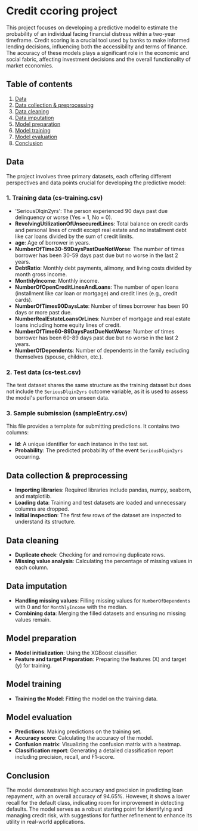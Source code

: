 # Credit ccoring project

This project focuses on developing a predictive model to estimate the probability of an individual facing financial distress within a two-year timeframe. Credit scoring is a crucial tool used by banks to make informed lending decisions, influencing both the accessibility and terms of finance. The accuracy of these models plays a significant role in the economic and social fabric, affecting investment decisions and the overall functionality of market economies.

## Table of contents
1. [Data](#data)
2. [Data collection & preprocessing](#data-collection--preprocessing)
3. [Data cleaning](#data-cleaning)
4. [Data imputation](#data-imputation)
5. [Model preparation](#model-preparation)
6. [Model training](#model-training)
7. [Model evaluation](#model-evaluation)
8. [Conclusion](#conclusion)

## Data
The project involves three primary datasets, each offering different perspectives and data points crucial for developing the predictive model:

### 1. Training data (cs-training.csv)
- 'SeriousDlqin2yrs': The person experienced 90 days past due delinquency or worse (Yes = 1, No = 0).
- **RevolvingUtilizationOfUnsecuredLines**: Total balance on credit cards and personal lines of credit except real estate and no installment debt like car loans divided by the sum of credit limits.
- **age**: Age of borrower in years.
- **NumberOfTime30-59DaysPastDueNotWorse**: The number of times borrower has been 30-59 days past due but no worse in the last 2 years.
- **DebtRatio**: Monthly debt payments, alimony, and living costs divided by month gross income.
- **MonthlyIncome**: Monthly income.
- **NumberOfOpenCreditLinesAndLoans**: The number of open loans (installment like car loan or mortgage) and credit lines (e.g., credit cards).
- **NumberOfTimes90DaysLate**: Number of times borrower has been 90 days or more past due.
- **NumberRealEstateLoansOrLines**: Number of mortgage and real estate loans including home equity lines of credit.
- **NumberOfTime60-89DaysPastDueNotWorse**: Number of times borrower has been 60-89 days past due but no worse in the last 2 years.
- **NumberOfDependents**: Number of dependents in the family excluding themselves (spouse, children, etc.).

### 2. Test data (cs-test.csv)
The test dataset shares the same structure as the training dataset but does not include the `SeriousDlqin2yrs` outcome variable, as it is used to assess the model's performance on unseen data.

### 3. Sample submission (sampleEntry.csv)
This file provides a template for submitting predictions. It contains two columns:
- **Id**: A unique identifier for each instance in the test set.
- **Probability**: The predicted probability of the event `SeriousDlqin2yrs` occurring.

## Data collection & preprocessing
- **Importing libraries**: Required libraries include pandas, numpy, seaborn, and matplotlib.
- **Loading data**: Training and test datasets are loaded and unnecessary columns are dropped.
- **Initial inspection**: The first few rows of the dataset are inspected to understand its structure.

## Data cleaning
- **Duplicate check**: Checking for and removing duplicate rows.
- **Missing value analysis**: Calculating the percentage of missing values in each column.

## Data imputation
- **Handling missing values**: Filling missing values for `NumberOfDependents` with 0 and for `MonthlyIncome` with the median.
- **Combining data**: Merging the filled datasets and ensuring no missing values remain.

## Model preparation
- **Model initialization**: Using the XGBoost classifier.
- **Feature and target Preparation**: Preparing the features (X) and target (y) for training.

## Model training
- **Training the Model**: Fitting the model on the training data.

## Model evaluation
- **Predictions**: Making predictions on the training set.
- **Accuracy score**: Calculating the accuracy of the model.
- **Confusion matrix**: Visualizing the confusion matrix with a heatmap.
- **Classification report**: Generating a detailed classification report including precision, recall, and F1-score.

## Conclusion
The model demonstrates high accuracy and precision in predicting loan repayment, with an overall accuracy of 94.65%. However, it shows a lower recall for the default class, indicating room for improvement in detecting defaults. The model serves as a robust starting point for identifying and managing credit risk, with suggestions for further refinement to enhance its utility in real-world applications.
